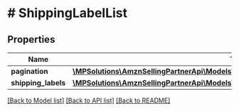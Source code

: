 # # ShippingLabelList

## Properties

Name | Type | Description | Notes
------------ | ------------- | ------------- | -------------
**pagination** | [**\MPSolutions\AmznSellingPartnerApi\Models\VendorDirectFulfillmentShipping\Pagination**](Pagination.md) |  | [optional]
**shipping_labels** | [**\MPSolutions\AmznSellingPartnerApi\Models\VendorDirectFulfillmentShipping\ShippingLabel[]**](ShippingLabel.md) |  | [optional]

[[Back to Model list]](../../README.md#models) [[Back to API list]](../../README.md#endpoints) [[Back to README]](../../README.md)
